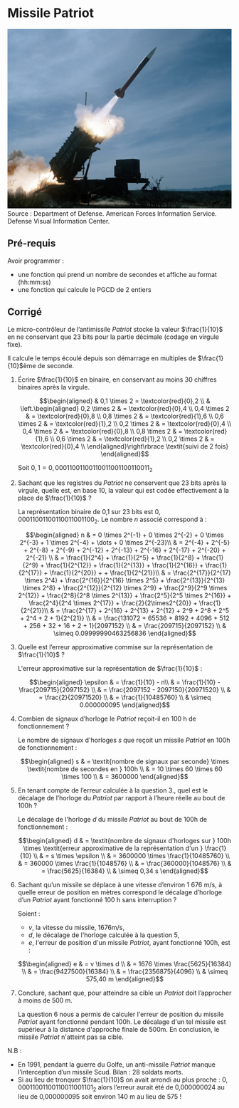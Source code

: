 # Missile Patriot

![An MIM-104 Patriot missile is test fired](./assets/missile.jpeg)
Source : Department of Defense. American Forces Information Service. Defense Visual Information Center.

## Pré-requis

Avoir programmer :

- une fonction qui prend un nombre de secondes et affiche au format (hh:mm:ss)
- une fonction qui calcule le PGCD de 2 entiers

## Corrigé

Le micro-contrôleur de l’antimissile *Patriot* stocke la valeur $`\frac{1}{10}`$ en ne conservant que 23 bits pour la partie décimale (codage en virgule fixe).

Il calcule le temps écoulé depuis son démarrage en multiples de $`\frac{1}{10}`$ème de seconde.

1. Écrire $`\frac{1}{10}`$ en binaire, en conservant au moins 30 chiffres binaires après la virgule.

	```math
	\begin{aligned}
	& 0,1 \times 2 = \textcolor{red}{0},2 \\
	& \left.\begin{aligned}
	0,2 \times 2 & = \textcolor{red}{0},4 \\
	0,4 \times 2 & = \textcolor{red}{0},8 \\
	0,8 \times 2 & = \textcolor{red}{1},6 \\
	0,6 \times 2 & = \textcolor{red}{1},2 \\
	0,2 \times 2 & = \textcolor{red}{0},4 \\
	0,4 \times 2 & = \textcolor{red}{0},8 \\
	0,8 \times 2 & = \textcolor{red}{1},6 \\
	0,6 \times 2 & = \textcolor{red}{1},2 \\
	0,2 \times 2 & = \textcolor{red}{0},4 \\
	\end{aligned}\right\rbrace \textit{suivi de 2 fois}
	\end{aligned}
	```

	Soit $`0,1 = 0,00011001100110011001100110011_2`$

2. Sachant que les registres du *Patriot* ne conservent que 23 bits après la virgule, quelle est, en base 10, la valeur qui est codée effectivement à la place de $`\frac{1}{10}`$ ?

	La représentation binaire de 0,1 sur 23 bits est $`0,00011001100110011001100_2`$. Le nombre $`n`$ associé correspond à :

	```math
	\begin{aligned}
	n & = 0 \times 2^{-1} + 0 \times 2^{-2} + 0 \times 2^{-3} + 1 \times 2^{-4} + \dots + 0 \times 2^{-23}\\
	 & = 2^{-4} + 2^{-5} + 2^{-8} + 2^{-9} + 2^{-12} + 2^{-13} + 2^{-16} + 2^{-17} + 2^{-20} + 2^{-21} \\
	 & = \frac{1}{2^4} + \frac{1}{2^5} + \frac{1}{2^8} + \frac{1}{2^9} + \frac{1}{2^{12}} + \frac{1}{2^{13}} + \frac{1}{2^{16}} + \frac{1}{2^{17}} + \frac{1}{2^{20}} + + \frac{1}{2^{21}}\\
	 & = \frac{2^{17}}{2^{17} \times 2^4} + \frac{2^{16}}{2^{16} \times 2^5} + \frac{2^{13}}{2^{13} \times 2^8} + \frac{2^{12}}{2^{12} \times 2^9} + \frac{2^9}{2^9 \times 2^{12}} + \frac{2^8}{2^8 \times 2^{13}} + \frac{2^5}{2^5 \times 2^{16}} + \frac{2^4}{2^4 \times 2^{17}} + \frac{2}{2\times2^{20}} + \frac{1}{2^{21}}\\
	 & = \frac{2^{17} + 2^{16} + 2^{13} + 2^{12} + 2^9 + 2^8 + 2^5 + 2^4 + 2 + 1}{2^{21}} \\
	 & = \frac{131072 + 65536 + 8192 + 4096 + 512 + 256 + 32 + 16 + 2 + 1}{2097152} \\
	 & = \frac{209715}{2097152} \\
	 & \simeq 0.09999990463256836
	 \end{aligned}
	```

3. Quelle est l’erreur approximative commise sur la représentation de $`\frac{1}{10}`$ ?

	L'erreur approximative sur la représentation de $`\frac{1}{10}`$ :

	```math
	\begin{aligned}
	\epsilon & = \frac{1}{10} - n\\
	 & = \frac{1}{10} - \frac{209715}{2097152} \\
	 & = \frac{2097152 - 2097150}{20971520} \\
	 & = \frac{2}{20971520} \\
	 & = \frac{1}{10485760} \\
	 & \simeq 0.000000095
	\end{aligned}
	```

4. Combien de signaux d’horloge le *Patriot* reçoit-il en 100 h de fonctionnement ?

	Le nombre de signaux d'horloges $`s`$ que reçoit un missile _Patriot_ en 100h de fonctionnement :

	```math
   \begin{aligned}
    s & = \textit{nombre de signaux par seconde} \times \textit{nombre de secondes en } 100h \\
   & = 10 \times 60 \times 60 \times 100 \\
   & = 3600000
    \end{aligned}
	```

5. En tenant compte de l’erreur calculée à la question 3., quel est le décalage de l’horloge du *Patriot* par rapport à l’heure réelle au bout de 100h ?

	Le décalage de l'horloge $`d`$ du missile _Patriot_ au bout de 100h de fonctionnement :

	```math
	\begin{aligned}
	d & = \textit{nombre de signaux d'horloges sur } 100h \times \textit{erreur approximative de la représentation d'un } \frac{1}{10} \\
	 & = s \times \epsilon \\
	 & = 3600000 \times \frac{1}{10485760} \\
	 & = 360000 \times \frac{1}{1048576} \\
	 & = \frac{360000}{1048576} \\
	 & = \frac{5625}{16384} \\
	 & \simeq 0,34 s
	\end{aligned}
	```

6. Sachant qu’un missile se déplace à une vitesse d’environ 1 676 m/s, à quelle erreur de position en mètres correspond le décalage d’horloge d’un *Patriot* ayant fonctionné 100 h sans interruption ?

	Soient :

	- $`v`$, la vitesse du missile, 1676m/s,
	- $`d`$, le décalage de l'horloge calculée à la question 5,
	- $`e`$, l'erreur de position d'un missile _Patriot_, ayant fonctionné 100h, est :

	```math
	\begin{aligned}
		e & = v \times d \\
		& = 1676 \times \frac{5625}{16384} \\
		& = \frac{9427500}{16384} \\
		& = \frac{2356875}{4096} \\
		& \simeq 575,40 m
	\end{aligned}
	```

7. Conclure, sachant que, pour atteindre sa cible un *Patriot*  doit l’approcher à moins de 500 m.

	La question 6 nous a permis de calculer l'erreur de position du missile _Patriot_ ayant fonctionné pendant 100h. Le décalage d'un tel missile est supérieur à la distance d'approche finale de 500m. En conclusion, le missile _Patriot_ n'atteint pas sa cible.

N.B :

- En 1991, pendant la guerre du Golfe, un anti-missile _Patriot_ manque l’interception d’un missile Scud. Bilan : 28 soldats morts.
- Si au lieu de tronquer $`\frac{1}{10}`$ on avait arrondi au plus proche : $`0,00011001100110011001101_2`$ alors l’erreur aurait été de 0,000000024 au lieu de 0,000000095 soit environ 140 m au lieu de 575 !
